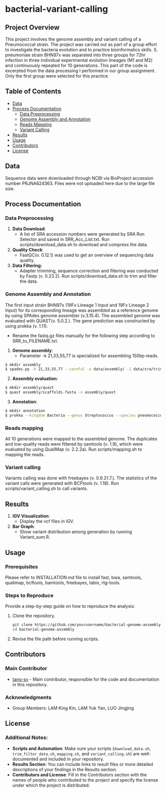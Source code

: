 # bacterial-variant-calling

## Project Overview
This project involves the genome assembly and variant calling of a Pneumococcal strain. The project was carried out as part of a group effort to investigate the bacteria evolution and to practice bioinformatics skills.
S. pneumoniae strain BHN97x was separated into three groups for 72hr infection in three individual experimental evolution lineages (M1 and M2) and continuously repeated for 10 generations. This part of the code is excerpted from the data processing I performed in our group assignment. Only the first group were selected for this practice. 

## Table of Contents
- [Data](#data)
- [Process Documentation](#process-documentation)
	- [Data Preprocessing](#data-preprocessing)
	- [Genome Assembly and Annotation](#genome-assembly-and-annotation)
	- [Reads Mapping](#reads-mapping)
	- [Variant Calling](#variant-calling)
- [Results](#results)
- [Usage](#usage)
- [Contributors](#contributors)
- [License](#license)

## Data
Sequence data were downloaded through NCBI via BioProject accession number PRJNA624363. Files were not uploaded here due to the large file size.

## Process Documentation
### Data Preprocessing
1. **Data Download**:
	- A list of SRA accession numbers were generated by SRA Run Selector and saved in SRR_Acc_List.txt. Run scripts/download_data.sh to download and compress the data.
2. **Quality Check**:
	- FastQC(v. 0.12.1) was used to get an overview of sequencing data quality.
3. **Data Filtering**:
	- Adapter trimming, sequence correction and filtering was conducted by Fastp (v. 0.23.2). Run scripts/download_data.sh to trim and filter the data.

### Genome Assembly and Annotation
The first input strain BHN97x (19Fx Lineage 1 Input and 19Fx Lineage 2 Input) for its corresponding lineage was assembled as a reference genome by using SPAdes genome assembler (v.3.15.4). The assembled genome was evaluated with QUAST(v. 5.0.2.). The gene prediction was constructed by using prokka (v. 1.11).
 - Rename the fastq.gz files manually for the following step according to SRR_to_FILENAME.txt. 
1. **Genome assembly**:
	- Parameter -k 21,33,55,77 is specialized for assembling 150bp reads.
```bash
$ mkdir assembly
$ spades.py -k 21,33,55,77 --careful -o data/assembly/ -1 data/sra/trimmed/anc_R1.fastq.gz -2 data/sra/trimmed/anc_R2.fastq.gz
```
2. **Assembly evaluation**:
```bash
$ mkdir assembly/quast
$ quast assembly/scaffolds.fasta -o assembly/quast
```
3. **Annotation**:
```bash
$ mkdir annotation
$ prokka --kingdom Bacteria --genus Streptococcus --species pneumococcus --outdir annotation scaffolds.fasta
```

### Reads mapping
All 10 generations were mapped to the assembled genome. The duplicates and low-quality reads were filtered by samtools (v. 1.9), which were evaluated by using QualiMap (v. 2.2.2a).
Run scripts/mapping.sh to mapping the reads.

### Variant calling
Variants calling was done with freebayes (v. 0.9.21.7.). The statistics of the variant calls were generated with BCFtools (v. 1.18). 
Run scripts/variant_calling.sh to call variants.

## Results
1. **IGV Visualization**:
	- Display the vcf files in IGV.
2. **Bar Graph**:
	- Show variant distribution among generation by running Variant_sum.R.

## Usage
### Prerequisites
Please refer to INSTALLATION.md file to install fast, bwa, samtools, qualimap, bcftools, bamtools, freebayes, tabix, rtg-tools.

### Steps to Reproduce
Provide a step-by-step guide on how to reproduce the analysis:
1. Clone the repository.
   ```bash
   git clone https://github.com/yourusername/bacterial-genome-assembly.git
   cd bacterial-genome-assembly
2. Revise the file path before running scripts.

## Contributors
### Main Contributor
- [tang-sy](https://github.com/tang-sy) - Main contributor, responsible for the code and documentation in this repository.
### Acknowledgments
- Group Members: LAM King Kin, LAM Yuk Yan, LUO Jingjing 

## License
### Additional Notes:
- **Scripts and Automation**: Make sure your scripts (`download_data.sh`, `trim_filter_data.sh`, `mapping.sh`, and `variant_calling.sh`) are well-documented and included in your repository.
- **Results Section**: You can include links to result files or more detailed descriptions of your findings in the Results section.
- **Contributors and License**: Fill in the Contributors section with the names of people who contributed to the project and specify the license under which the project is distributed.
